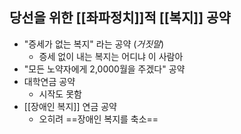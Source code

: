 ## 당선을 위한 [[좌파정치]]적 [[복지]] 공약
- "증세가 없는 복지" 라는 공약 (*거짓말*)
	- 증세 없이 내는 복지는 어디냐 이 사람아
- "모든 노약자에게 2,0000월을 주겠다" 공약
- 대학연금 공약
	- 시작도 못함
- [[장애인 복지]] 연금 공약
	- 오히려 ==장애인 복지를 축소==